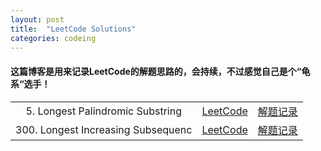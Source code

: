 ```yaml
---
layout: post
title:  "LeetCode Solutions"
categories: codeing
---
```


#### 这篇博客是用来记录LeetCode的解题思路的，会持续，不过感觉自己是个“龟系“选手！ 
<table>
    <tr align="center"><td>5. Longest Palindromic Substring</td>
		<td><a href="https://leetcode.com/problems/longest-palindromic-substring">LeetCode</a></td>
		<td><a href="https://dioxygen.github.io/backup/LeetCode/5_Longest_Palindromic_Substring">解题记录</a></td>
    </tr>
    <tr align="center"><td>300. Longest Increasing Subsequenc</td>
		<td><a href="https://leetcode.com/problems/longest-increasing-subsequence">LeetCode</a></td>
	    <td><a href="https://dioxygen.github.io/backup/LeetCode/300_Longest_Increasing_Subsequence">解题记录</a></td></tr>
</table>
